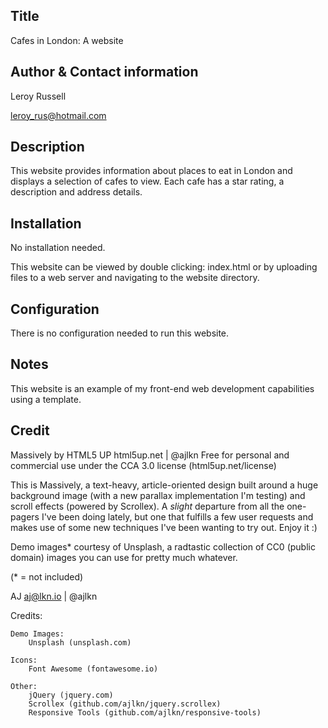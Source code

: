 Title
-----------
Cafes in London: A website

Author & Contact information
-----------
Leroy Russell 

leroy_rus@hotmail.com

Description
-----------
This website provides information about places to eat in London and displays a selection of cafes to view. Each cafe has a star rating, a description and address details.
 
Installation
------------
No installation needed.

This website can be viewed by double clicking: index.html 
or by uploading files to a web server and navigating to the website directory.

Configuration
-------------
There is no configuration needed to run this website.

Notes
-----
This website is an example of my front-end web development capabilities using a template. 

Credit
------
Massively by HTML5 UP
html5up.net | @ajlkn
Free for personal and commercial use under the CCA 3.0 license (html5up.net/license)


This is Massively, a text-heavy, article-oriented design built around a huge background
image (with a new parallax implementation I'm testing) and scroll effects (powered by
Scrollex). A *slight* departure from all the one-pagers I've been doing lately, but one
that fulfills a few user requests and makes use of some new techniques I've been wanting
to try out. Enjoy it :)

Demo images* courtesy of Unsplash, a radtastic collection of CC0 (public domain) images
you can use for pretty much whatever.

(* = not included)

AJ
aj@lkn.io | @ajlkn


Credits:

	Demo Images:
		Unsplash (unsplash.com)

	Icons:
		Font Awesome (fontawesome.io)

	Other:
		jQuery (jquery.com)
		Scrollex (github.com/ajlkn/jquery.scrollex)
		Responsive Tools (github.com/ajlkn/responsive-tools)